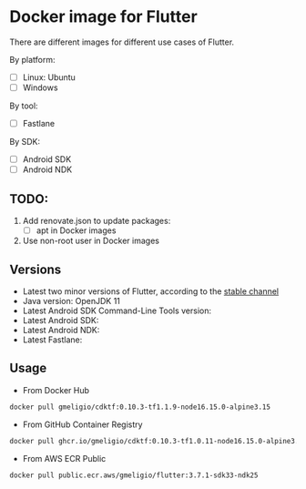 # Docker image for Flutter

There are different images for different use cases of Flutter.

By platform:
- [ ] Linux: Ubuntu
- [ ] Windows

By tool:
- [ ] Fastlane

By SDK:
- [ ] Android SDK
- [ ] Android NDK

## TODO:

1. Add renovate.json to update packages:
    - [ ] apt in Docker images
1. Use non-root user in Docker images

## Versions

- Latest two minor versions of Flutter, according to the [stable channel](https://flutter.dev/docs/development/tools/sdk/releases)
- Java version: OpenJDK 11
- Latest Android SDK Command-Line Tools version:
- Latest Android SDK:
- Latest Android NDK:
- Latest Fastlane: 

## Usage

- From Docker Hub

```bash
docker pull gmeligio/cdktf:0.10.3-tf1.1.9-node16.15.0-alpine3.15
```

- From GitHub Container Registry

```bash
docker pull ghcr.io/gmeligio/cdktf:0.10.3-tf1.0.11-node16.15.0-alpine3.15
```

- From AWS ECR Public

```bash
docker pull public.ecr.aws/gmeligio/flutter:3.7.1-sdk33-ndk25
```
